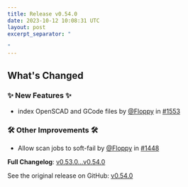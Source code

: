 ```yaml
---
title: Release v0.54.0
date: 2023-10-12 10:08:31 UTC
layout: post
excerpt_separator: "

"
---
```

## What's Changed
### ✨ New Features ✨
* index OpenSCAD and GCode files by [@Floppy](https://github.com/Floppy) in [#1553](https://github.com/Floppy/van_dam/pull/1553)
### 🛠️ Other Improvements 🛠️
* Allow scan jobs to soft-fail by [@Floppy](https://github.com/Floppy) in [#1448](https://github.com/Floppy/van_dam/pull/1448)

**Full Changelog**: [v0.53.0...v0.54.0](https://github.com/Floppy/van_dam/compare/v0.53.0...v0.54.0)

See the original release on GitHub: [v0.54.0](https://github.com/manyfold3d/manyfold/releases/tag/v0.54.0)
